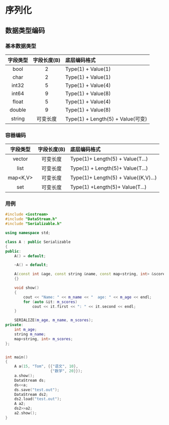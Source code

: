 # 序列化

## 数据类型编码

### 基本数据类型

|   字段类型    |  字段长度(B)  | 底层编码格式                           |
|:---------:|:---------:|:---------------------------------|
|   bool    |     2     | Type(1) + Value(1)               |
|   char    |     2     | Type(1) + Value(1)               |
|   int32   |     5     | Type(1) + Value(4)               |
|   int64   |     9     | Type(1) + Value(8)               |
|   float   |     5     | Type(1) + Value(4)               |
|  double   |     9     | Type(1) + Value(8)               |
|  string   |   可变长度    | Type(1) + Length(5) + Value(可变)  |

### 容器编码

|   字段类型    |   字段长度(B)   | 底层编码格式                               |
|:---------:|:-----------:|:-------------------------------------|
| vector<T> |    可变长度     | Type(1)+ Length(5) + Value(T...)     |
|  list<T>  |    可变长度     | Type(1) + Length(5)+ Value(T...)     |
| map<K,V>  |    可变长度     | Type(1)+ Length(5) + Value((K,V)...) |
|  set<T>   |    可变长度     | Type(1) +Length(5)+ Value(T...)      |

### 用例
```c++
#include <iostream>
#include "DataStream.h"
#include "Serializable.h"

using namespace std;

class A : public Serializable
{
public:
    A() = default;

    ~A() = default;

    A(const int &age, const string &name, const map<string, int> &scores) : m_age(age), m_name(name), m_scores(scores)
    {}

    void show()
    {
        cout << "Name: " << m_name << "  age: " << m_age << endl;
        for (auto &it: m_scores)
            cout << it.first << ": " << it.second << endl;
    }

    SERIALIZE(m_age, m_name, m_scores);
private:
    int m_age;
    string m_name;
    map<string, int> m_scores;
};


int main()
{
    A a(15, "Tom", {{"语文", 10},
                    {"数学", 20}});
    a.show();
    DataStream ds;
    ds<<a;
    ds.save("test.out");
    DataStream ds2;
    ds2.load("test.out");
    A a2;
    ds2>>a2;
    a2.show();
}

```
